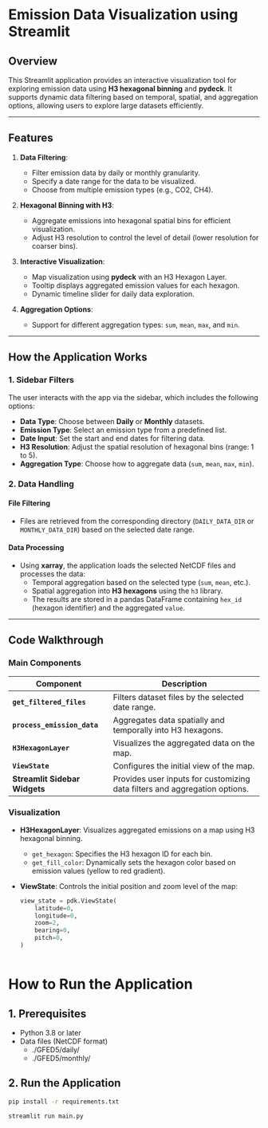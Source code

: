 # **Emission Data Visualization using Streamlit**

## **Overview**
This Streamlit application provides an interactive visualization tool for exploring emission data using **H3 hexagonal binning** and **pydeck**. It supports dynamic data filtering based on temporal, spatial, and aggregation options, allowing users to explore large datasets efficiently.

---

## **Features**
1. **Data Filtering**:
   - Filter emission data by daily or monthly granularity.
   - Specify a date range for the data to be visualized.
   - Choose from multiple emission types (e.g., CO2, CH4).

2. **Hexagonal Binning with H3**:
   - Aggregate emissions into hexagonal spatial bins for efficient visualization.
   - Adjust H3 resolution to control the level of detail (lower resolution for coarser bins).

3. **Interactive Visualization**:
   - Map visualization using **pydeck** with an H3 Hexagon Layer.
   - Tooltip displays aggregated emission values for each hexagon.
   - Dynamic timeline slider for daily data exploration.

4. **Aggregation Options**:
   - Support for different aggregation types: `sum`, `mean`, `max`, and `min`.

---

## **How the Application Works**

### **1. Sidebar Filters**
The user interacts with the app via the sidebar, which includes the following options:

- **Data Type**: Choose between **Daily** or **Monthly** datasets.
- **Emission Type**: Select an emission type from a predefined list.
- **Date Input**: Set the start and end dates for filtering data.
- **H3 Resolution**: Adjust the spatial resolution of hexagonal bins (range: 1 to 5).
- **Aggregation Type**: Choose how to aggregate data (`sum`, `mean`, `max`, `min`).

### **2. Data Handling**
#### **File Filtering**
- Files are retrieved from the corresponding directory (`DAILY_DATA_DIR` or `MONTHLY_DATA_DIR`) based on the selected date range.

#### **Data Processing**
- Using **xarray**, the application loads the selected NetCDF files and processes the data:
  - Temporal aggregation based on the selected type (`sum`, `mean`, etc.).
  - Spatial aggregation into **H3 hexagons** using the `h3` library.
  - The results are stored in a pandas DataFrame containing `hex_id` (hexagon identifier) and the aggregated `value`.

---

## **Code Walkthrough**

### **Main Components**
| Component                          | Description                                                                 |
|------------------------------------|-----------------------------------------------------------------------------|
| **`get_filtered_files`**           | Filters dataset files by the selected date range.                          |
| **`process_emission_data`**        | Aggregates data spatially and temporally into H3 hexagons.                 |
| **`H3HexagonLayer`**               | Visualizes the aggregated data on the map.                                 |
| **`ViewState`**                    | Configures the initial view of the map.                                    |
| **Streamlit Sidebar Widgets**      | Provides user inputs for customizing data filters and aggregation options. |

### **Visualization**
- **H3HexagonLayer**:
  Visualizes aggregated emissions on a map using H3 hexagonal binning.
  - `get_hexagon`: Specifies the H3 hexagon ID for each bin.
  - `get_fill_color`: Dynamically sets the hexagon color based on emission values (yellow to red gradient).

- **ViewState**:
  Controls the initial position and zoom level of the map:
  ```python
  view_state = pdk.ViewState(
      latitude=0,
      longitude=0,
      zoom=2,
      bearing=0,
      pitch=0,
  )



# How to Run the Application
## **1. Prerequisites**

- Python 3.8 or later
- Data files (NetCDF format)
  - ./GFED5/daily/
  - ./GFED5/monthly/

## **2. Run the Application**

```bash
pip install -r requirements.txt
```

```bash
streamlit run main.py
```